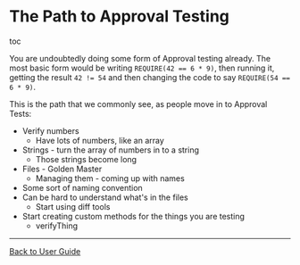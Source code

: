 <a id="top"></a>

# The Path to Approval Testing

toc

You are undoubtedly doing some form of Approval testing already. The most basic form would be writing `REQUIRE(42 == 6 * 9)`, then running it, getting the result `42 != 54` and then changing the code to say `REQUIRE(54 == 6 * 9)`.

This is the path that we commonly see, as people move in to Approval Tests:

* Verify numbers
    * Have lots of numbers, like an array
* Strings - turn the array of numbers in to a string
    * Those strings become long
* Files - Golden Master
    * Managing them - coming up with names
* Some sort of naming convention
* Can be hard to understand what's in the files
    * Start using diff tools
* Start creating custom methods for the things you are testing
    * verifyThing

---

[Back to User Guide](/doc/README.md#top)
